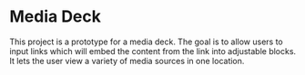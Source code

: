 # Media Deck
This project is a prototype for a media deck. The goal is to allow users to input 
links which will embed the content from the link into adjustable blocks. It lets
the user view a variety of media sources in one location.
